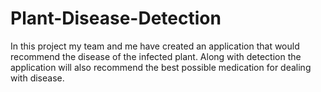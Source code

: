# Plant-Disease-Detection
In this project my team and me have created an application that would recommend the disease of the infected plant. Along with detection the application will also recommend the best possible medication for dealing with disease.
